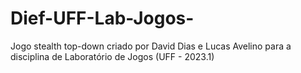 # Dief-UFF-Lab-Jogos-

Jogo stealth top-down criado por David Dias e Lucas Avelino para a disciplina de Laboratório de Jogos (UFF - 2023.1)
